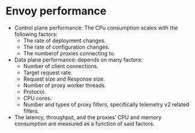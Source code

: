 # Envoy performance

- Control plane performance: The CPu consumption scales with the following factors:
  - The rate of deployment changes.
  - The rate of configuration changes.
  - The numberof proxies connecting to.
- Data plane performance: depends on many factors:
  - Number of client connections.
  - Target request rate.
  - Request size and Response size.
  - Number of proxy worker threads.
  - Protocol.
  - CPU cores.
  - Number and types of proxy filters, specifically telemetry v2 related filters.
- The latency, throughput, and the proxies’ CPU and memory consumption are measured as a function of said factors.
